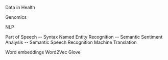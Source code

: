 Data in Health

Genomics

NLP

Part of Speech -- Syntax
Named Entity Recognition -- Semantic
Sentiment Analysis -- Semantic
Speech Recognition
Machine Translation

Word embeddings
Word2Vec
Glove
